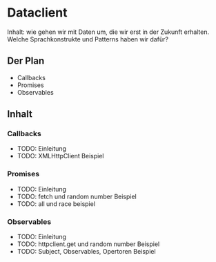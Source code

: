 # Dataclient

Inhalt: wie gehen wir mit Daten um, die wir erst in der Zukunft erhalten. Welche Sprachkonstrukte und Patterns haben wir dafür?

## Der Plan

* Callbacks
* Promises
* Observables

## Inhalt

### Callbacks

* TODO: Einleitung
* TODO: XMLHttpClient Beispiel

### Promises

* TODO: Einleitung
* TODO: fetch und random number Beispiel
* TODO: all und race beispiel

### Observables

* TODO: Einleitung
* TODO: httpclient.get und random number Beispiel
* TODO: Subject, Observables, Opertoren Beispiel
